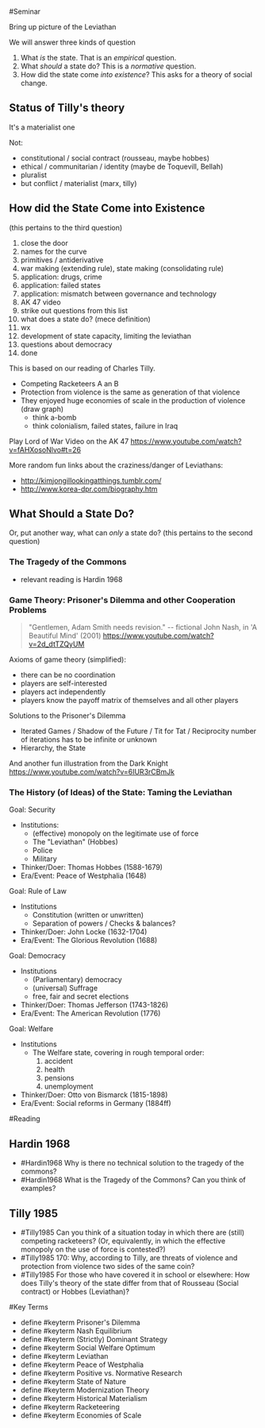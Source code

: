 #Seminar

Bring up picture of the Leviathan

We will answer three kinds of question
1. What *is* the state.
    That is an *empirical* question.
2. What *should* a state do?
    This is a *normative* question.
3. How did the state come *into existence*?
    This asks for a theory of social change.

## Status of Tilly's theory
It's a materialist one

Not:
- constitutional / social contract (rousseau, maybe hobbes)
- ethical / communitarian / identity (maybe de Toquevill, Bellah)
- pluralist
- but conflict / materialist (marx, tilly)


## How did the State Come into Existence
(this pertains to the third question)

1. close the door
2. names for the curve
3. primitives / antiderivative
4. war making (extending rule), state making (consolidating rule)
5. application: drugs, crime
6. application: failed states
7. application: mismatch between governance and technology
8. AK 47 video
9. strike out questions from this list
10. what does a state do? (mece definition)
11. wx
12. development of state capacity, limiting the leviathan
13. questions about democracy
14. done

This is based on our reading of Charles Tilly.
- Competing Racketeers A an B
- Protection from violence is the same as generation of that violence
- They enjoyed huge economies of scale in the production of violence (draw graph)
    - think a-bomb
    - think colonialism, failed states, failure in Iraq

Play Lord of War Video on the AK 47 https://www.youtube.com/watch?v=fAHXosoNlvo#t=26

More random fun links about the craziness/danger of Leviathans:
- http://kimjongillookingatthings.tumblr.com/
- http://www.korea-dpr.com/biography.htm


## What Should a State Do?

Or, put another way, what can *only* a state do?
(this pertains to the second question)

### The Tragedy of the Commons
- relevant reading is Hardin 1968

### Game Theory: Prisoner's Dilemma and other Cooperation Problems

>"Gentlemen, Adam Smith needs revision."
>-- fictional John Nash, in 'A Beautiful Mind' (2001)
><https://www.youtube.com/watch?v=2d_dtTZQyUM>

Axioms of game theory (simplified):
- there can be no coordination
- players are self-interested
- players act independently
- players know the payoff matrix of themselves and all other players

Solutions to the Prisoner's Dilemma
- Iterated Games / Shadow of the Future / Tit for Tat / Reciprocity
    number of iterations has to be infinite or unknown
- Hierarchy, the State

And another fun illustration from the Dark Knight
https://www.youtube.com/watch?v=6IUR3rCBmJk

### The History (of Ideas) of the State: Taming the Leviathan

Goal: Security
- Institutions:
    - (effective) monopoly on the legitimate use of force
    - The "Leviathan" (Hobbes)
    - Police
    - Military
- Thinker/Doer: Thomas Hobbes (1588-1679)
- Era/Event: Peace of Westphalia (1648)

Goal: Rule of Law
- Institutions
    - Constitution (written or unwritten)
    - Separation of powers / Checks & balances?
- Thinker/Doer: John Locke (1632-1704) 
- Era/Event: The Glorious Revolution (1688)

Goal: Democracy
- Institutions
    - (Parliamentary) democracy
    - (universal) Suffrage
    - free, fair and secret elections
- Thinker/Doer: Thomas Jefferson (1743-1826)
- Era/Event: The American Revolution (1776)

Goal: Welfare
- Institutions
    - The Welfare state, covering in rough temporal order:
        1. accident
        2. health
        3. pensions
        4. unemployment
- Thinker/Doer: Otto von Bismarck (1815-1898)
- Era/Event: Social reforms in Germany (1884ff)


#Reading


## Hardin 1968

- #Hardin1968 Why is there no technical solution to the tragedy of the commons?
- #Hardin1968 What is the Tragedy of the Commons? Can you think of examples?


## Tilly 1985

- #Tilly1985 Can you think of a situation today in which there are (still) competing racketeers? (Or, equivalently, in which the effective monopoly on the use of force is contested?)
- #Tilly1985 170: Why, according to Tilly, are threats of violence and protection from violence two sides of the same coin?
- #Tilly1985 For those who have covered it in school or elsewhere: How does Tilly's theory of the state differ from that of Rousseau (Social contract) or Hobbes (Leviathan)?


#Key Terms

- define #keyterm Prisoner's Dilemma
- define #keyterm Nash Equilibrium
- define #keyterm (Strictly) Dominant Strategy
- define #keyterm Social Welfare Optimum
- define #keyterm Leviathan
- define #keyterm Peace of Westphalia
- define #keyterm Positive vs. Normative Research
- define #keyterm State of Nature
- define #keyterm Modernization Theory
- define #keyterm Historical Materialism
- define #keyterm Racketeering
- define #keyterm Economies of Scale